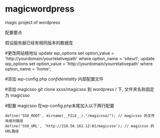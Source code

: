magicwordpress
==============

magic project of wordpress

配置要点

假设服务器已经有相同版本的数据库

#更改网站根地址
    update wp_options set option_value = 'http://yourdomain/yourrelativepath' where option_name = 'siteurl';
    update wp_options set option_value = 'http://yourdomain/yourrelativepath' where option_name = 'home';

#添加 wp-config.php
*confidentiality* 内部配置文件

#添加 magicsso
git clone xxxx/magicsso
到 wordpress / 下, 文件夹名称固定为 magicsso

#配置 magicsso
在wp-config.php末尾加入以下两行配置

    define('SSO_ROOT', dirname(__FILE__)."/magicsso/"); // magicsso 的文件夹绝对路径
    define('SSO_URL', 'http://218.56.161.12:81/magicsso'); // magicsso 的URL路径
